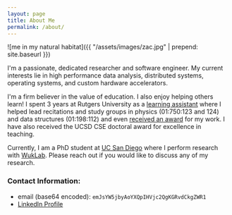 ```yaml
---
layout: page
title: About Me
permalink: /about/
---
```


![me in my natural habitat]({{ "/assets/images/zac.jpg" | prepend: site.baseurl }})

I'm a passionate, dedicated researcher and software engineer. My current
interests lie in high performance data analysis, distributed systems, operating
systems, and custom hardware accelerators.

I'm a firm believer in the value of education. I also enjoy helping others
learn! I spent 3 years at Rutgers University as a [learning
assistant](https://rlc.rutgers.edu/services/learning-assistant-program) where I
helped lead recitations and study groups in physics (01:750:123 and 124) and
data structures (01:198:112) and even [received an
award](http://studentawards.rutgers.edu/2018/05/01/zachary-blanco/) for my work.
I have also received the UCSD CSE doctoral award for excellence in teaching.

Currently, I am a PhD student at [UC San Diego](https://ucsd.edu) where I
perform research with [WukLab](https://wuklab.io). Please reach out if you would
like to discuss any of my research.

### Contact Information:

- email (base64 encoded): `emJsYW5jbyAoYXQpIHVjc2QgKGRvdCkgZWR1`
- [LinkedIn Profile](https://www.linkedin.com/pub/zac-blanco/9a/2a6/8a9)

